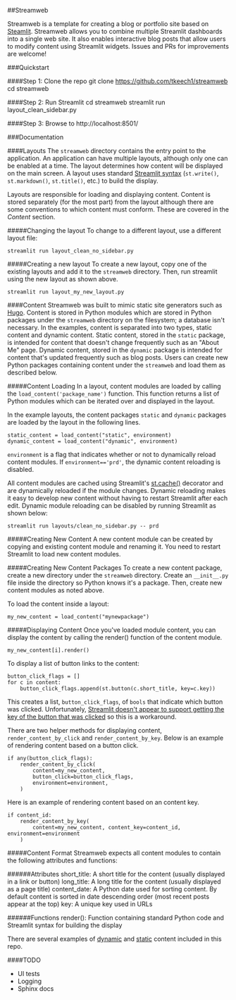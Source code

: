 ##Streamweb

Streamweb is a template for creating a blog or portfolio site based on [Steamlit](http://streamlit.io). Streamweb allows you to combine multiple Streamlit dashboards into a single web site. It also enables interactive blog posts that allow users to modify content using Streamlit widgets. Issues and PRs for improvements are welcome!

###Quickstart

####Step 1: Clone the repo
    git clone https://github.com/tkeech1/streamweb
    cd streamweb

####Step 2: Run Streamlit
    cd streamweb
    streamlit run layout_clean_sidebar.py

####Step 3: Browse to http://localhost:8501/

###Documentation

####Layouts
The `streamweb` directory contains the entry point to the application. An application can have multiple layouts, although only one can be enabled at a time. The layout determines how content will be displayed on the main screen. A layout uses standard [Streamlit syntax](https://docs.streamlit.io/en/stable/api.html) (`st.write()`, `st.markdown()`, `st.title()`, etc.) to build the display.

Layouts are responsible for loading and displaying content. Content is stored separately (for the most part) from the layout although there are some conventions to which content must conform. These are covered in the *Content* section. 

#####Changing the layout
To change to a different layout, use a different layout file:
    
    streamlit run layout_clean_no_sidebar.py

#####Creating a new layout
To create a new layout, copy one of the existing layouts and add it to the `streamweb` directory. Then, run streamlit using the new layout as shown above. 

    streamlit run layout_my_new_layout.py

####Content
Streamweb was built to mimic static site generators such as [Hugo](https://gohugo.io/). Content is stored in Python modules which are stored in Python packages under the `streamweb` directory on the filesystem; a database isn't necessary. In the examples, content is separated into two types, static content and dynamic content. Static content, stored in the `static` package, is intended for content that doesn't change frequently such as an "About Me" page. Dynamic content, stored in the `dynamic` package is intended for content that's updated frequently such as blog posts. Users can create new Python packages containing content under the `streamweb` and load them as described below.

#####Content Loading
In a layout, content modules are loaded by calling the `load_content('package_name')` function. This function returns a list of Python modules which can be iterated over and displayed in the layout.

In the example layouts, the content packages `static` and `dynamic` packages are loaded by the layout in the following lines. 

    static_content = load_content("static", environment)
    dynamic_content = load_content("dynamic", environment)

`environment` is a flag that indicates whether or not to dynamically reload content modules. If `environment=='prd'`, the dynamic content reloading is disabled. 

All content modules are cached using Streamlit's [st.cache()](https://docs.streamlit.io/en/stable/caching.html) decorator and are dynamically reloaded if the module changes. Dynamic reloading makes it easy to develop new content without having to restart Streamlit after each edit. Dynamic module reloading can be disabled by running Streamlit as shown below:
    
    streamlit run layouts/clean_no_sidebar.py -- prd

#####Creating New Content
A new content module can be created by copying and existing content module and renaming it. You need to restart Streamlit to load new content modules. 

#####Creating New Content Packages
To create a new content package, create a new directory under the `streamweb` directory. Create an `__init__.py` file inside the directory so Python knows it's a package. Then, create new content modules as noted above. 

To load the content inside a layout:

    my_new_content = load_content("mynewpackage")

#####Displaying Content
Once you've loaded module content, you can display the content by calling the render() function of the content module.

    my_new_content[i].render()

To display a list of button links to the content:

    button_click_flags = []
    for c in content:
        button_click_flags.append(st.button(c.short_title, key=c.key))

This creates a list, `button_click_flags`, of `bools` that indicate which button was clicked. Unfortunately, [Streamlit doesn't appear to support getting the key of the button that was clicked](https://discuss.streamlit.io/t/how-to-use-the-key-field-in-interactive-widgets-api/1007) so this is a workaround.

There are two helper methods for displaying content, `render_content_by_click` and `render_content_by_key`. Below is an example of rendering content based on a button click.

    if any(button_click_flags):
        render_content_by_click(
            content=my_new_content,
            button_click=button_click_flags,
            environment=environment,
        )

Here is an example of rendering content based on an content key.

    if content_id:
        render_content_by_key(
            content=my_new_content, content_key=content_id, environment=environment
        )

#####Content Format
Streamweb expects all content modules to contain the following attributes and functions:

######Attributes
    short_title: A short title for the content (usually displayed in a link or button)
    long_title: A long title for the content (usually displayed as a page title)
    content_date: A Python date used for sorting content. By default content is sorted in date descending order (most recent posts appear at the top)
    key: A unique key used in URLs

######Functions
    render(): Function containing standard Python code and Streamlit syntax for building the display

There are several examples of [dynamic](https://github.com/tkeech1/streamweb/tree/master/dynamic) and [static](https://github.com/tkeech1/streamweb/tree/master/static) content included in this repo. 

####TODO
* UI tests
* Logging
* Sphinx docs